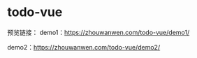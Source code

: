 # todo-vue

预览链接：
demo1：https://zhouwanwen.com/todo-vue/demo1/

demo2：https://zhouwanwen.com/todo-vue/demo2/